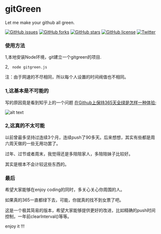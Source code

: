 # gitGreen
Let me make your github all green.

[![GitHub issues](https://img.shields.io/github/issues/Pearyman/gitGreen.svg)](https://github.com/Pearyman/gitGreen/issues)
[![GitHub forks](https://img.shields.io/github/forks/Pearyman/gitGreen.svg)](https://github.com/Pearyman/gitGreen/network)
[![GitHub stars](https://img.shields.io/github/stars/Pearyman/gitGreen.svg)](https://github.com/Pearyman/gitGreen/stargazers)
[![GitHub license](https://img.shields.io/badge/license-MIT-blue.svg)](https://raw.githubusercontent.com/Pearyman/gitGreen/master/LICENSE)
[![Twitter](https://img.shields.io/twitter/url/https/github.com/Pearyman/gitGreen.svg?style=social)](https://twitter.com/intent/tweet?text=Wow:&url=%5Bobject%20Object%5D)

### 使用方法

1,本地安装Node环境，git建立一个gitgreen的项目.

2,
<code>
node gitgreen.js
</code>

注：由于网速的不尽相同，所以每个人设置的时间阀值也不相同。

### 1,这基本是不可能的

写的原因竟是看到知乎上的一个问题 [在Github上保持365天全绿是怎样一种体验](http://www.zhihu.com/question/34043434);

![alt text](gitgreen.jpg)

### 2,这真的不太可能

以前曾最多坚持过连续3个月，连续push了90多天。后来想想，其实有些都是周六周天做的一些无用功罢了。

过年、过节或者周末，我觉得还是多陪陪家人，多陪陪妹子比较好。

其实是根本不会计较这些东西的。

### 最后

希望大家能够在enjoy coding的同时，多关心关心你周围的人。

如果真的365一直都绿下去，可能，你就真的找不到女票了吧。

这是一个极其简易的版本，希望大家能够提供更好的改进，比如精确的push时间控制，一年前clearInterval()等等。

enjoy it !!!
